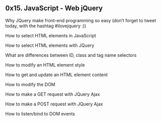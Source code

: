 <h2>0x15. JavaScript - Web jQuery</h2>

<p>Why JQuery make front-end programming so easy (don’t forget to tweet today, with the hashtag #ilovejquery :))</p>
<p>How to select HTML elements in JavaScript</p>
<p>How to select HTML elements with JQuery</p>
<p>What are differences between ID, class and tag name selectors</p>
<p>How to modify an HTML element style</p>
<p>How to get and update an HTML element content</p>
<p>How to modify the DOM</p>
<p>How to make a GET request with JQuery Ajax</p>
<p>How to make a POST request with JQuery Ajax</p>
<p>How to listen/bind to DOM events</p>
